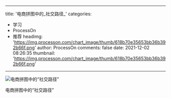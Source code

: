 
---
title: '电商拼图中的_社交路径_'
categories: 
 - 学习
 - ProcessOn
 - 推荐
headimg: 'https://img.processon.com/chart_image/thumb/618b70e35653bb36b392b66f.png'
author: ProcessOn
comments: false
date: 2021-12-02 08:26:35
thumbnail: 'https://img.processon.com/chart_image/thumb/618b70e35653bb36b392b66f.png'
---

<div>   
<img class="thumb" alt="电商拼图中的“社交路径”" src="https://img.processon.com/chart_image/thumb/618b70e35653bb36b392b66f.png" referrerpolicy="no-referrer">
<p>电商拼图中的“社交路径”</p>  
</div>
            